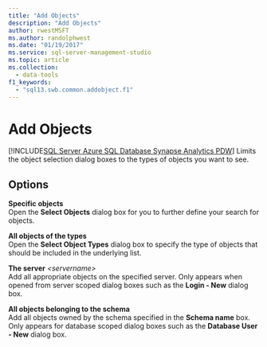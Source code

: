 ```yaml
---
title: "Add Objects"
description: "Add Objects"
author: rwestMSFT
ms.author: randolphwest
ms.date: "01/19/2017"
ms.service: sql-server-management-studio
ms.topic: article
ms.collection:
  - data-tools
f1_keywords:
  - "sql13.swb.common.addobject.f1"
---
```

# Add Objects
[!INCLUDE[SQL Server Azure SQL Database Synapse Analytics PDW](../includes/applies-to-version/sql-asdb-asdbmi-asa-pdw.md)]
Limits the object selection dialog boxes to the types of objects you want to see.  
  
## Options  
**Specific objects**  
Open the **Select Objects** dialog box for you to further define your search for objects.  
  
**All objects of the types**  
Open the **Select Object Types** dialog box to specify the type of objects that should be included in the underlying list.  
  
**The server** *\<servername\>*  
Add all appropriate objects on the specified server. Only appears when opened from server scoped dialog boxes such as the **Login - New** dialog box.  
  
**All objects belonging to the schema**  
Add all objects owned by the schema specified in the **Schema name** box. Only appears for database scoped dialog boxes such as the **Database User - New** dialog box.  
  
